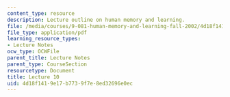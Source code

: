 ```yaml
---
content_type: resource
description: Lecture outline on human memory and learning.
file: /media/courses/9-081-human-memory-and-learning-fall-2002/4d18f1419e17b7739f7e8ed32696e0ec_lecnote10.pdf
file_type: application/pdf
learning_resource_types:
- Lecture Notes
ocw_type: OCWFile
parent_title: Lecture Notes
parent_type: CourseSection
resourcetype: Document
title: Lecture 10
uid: 4d18f141-9e17-b773-9f7e-8ed32696e0ec
---
```

